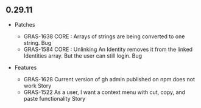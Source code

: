 ## 0.29.11

* Patches
    * GRAS-1638 CORE : Arrays of strings are being converted to one string. Bug
    * GRAS-1584 CORE : Unlinking An Identity removes it from the linked Identities array. But the user can still login. Bug

* Features
    * GRAS-1628 Current version of gh admin published on npm does not work Story
    * GRAS-1522 As a user, I want a context menu with cut, copy, and paste functionality Story
